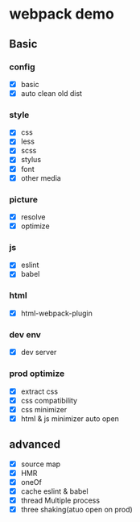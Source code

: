 # webpack demo

## Basic
### config

- [x] basic
- [x] auto clean old dist

### style
- [x] css
- [x] less
- [x] scss
- [x] stylus
- [x] font
- [x] other media

### picture 
- [x] resolve
- [x] optimize

### js
- [x] eslint
- [x] babel

### html
- [x] html-webpack-plugin

### dev env
- [x] dev server

### prod optimize
- [x] extract css
- [x] css compatibility
- [x] css minimizer
- [x] html & js minimizer auto open

## advanced
- [x] source map
- [x] HMR
- [x] oneOf
- [x] cache eslint & babel
- [x] thread Multiple process
- [x] three shaking(atuo open on prod)